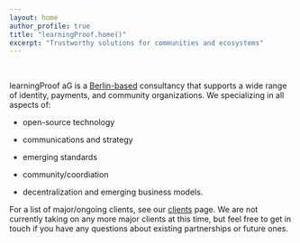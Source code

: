 ```yaml
---
layout: home
author_profile: true
title: "learningProof.home()"
excerpt: "Trustworthy solutions for communities and ecosystems"
---
```


<br>

learningProof aG is a [Berlin-based](/impressum/) consultancy that supports a wide range of identity, payments, and community organizations.  We specializing in all aspects of:

* open-source technology

* communications and strategy

* emerging standards 

* community/coordiation

* decentralization and emerging business models. 

For a list of major/ongoing clients, see our [clients](/clients/) page. We are not currently taking on any more major clients at this time, but feel free to get in touch if you have any questions about existing partnerships or future ones.
